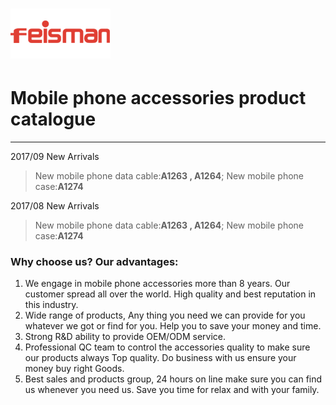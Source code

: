 # ![](/assets/160X80logo.png)

# **Mobile phone accessories product  catalogue**

---



2017/09 New Arrivals

> New mobile phone data cable:**A1263 , A1264**; New mobile phone case:**A1274**





2017/08 New Arrivals

> New mobile phone data cable:**A1263 , A1264**; New mobile phone case:**A1274**

### 

### 

### Why choose us? Our advantages:

1. We engage in mobile phone accessories more than 8 years. Our customer spread all over the world. High quality and best reputation in this industry.
2. Wide range of products, Any thing you need we can provide for you whatever we got or find for you. Help you to save your money and time.
3. Strong R&D ability to provide OEM/ODM service.
4. Professional QC team to control the accessories quality to make sure our products always Top quality. Do business with us ensure your money buy right Goods.
5. Best sales and products group, 24 hours on line make sure you can find us whenever you need us. Save you time for relax and with your family.



